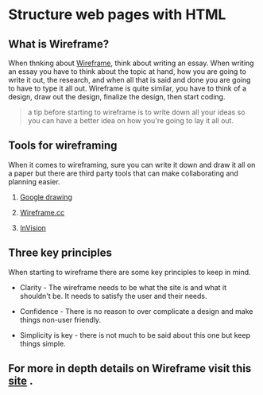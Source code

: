 # Structure web pages with HTML

## What is Wireframe?  

When thnking about [Wireframe](https://careerfoundry.com/en/blog/ux-design/how-to-create-your-first-wireframe/), think about writing an essay. When writing an essay you have to think about the topic at hand, how you are going to write it out, the research, and when all that is said and done you are going to have to type it all out. Wireframe is quite similar, you have to think of a design, draw out the design, finalize the design, then start coding. 

> a tip before starting to wireframe is to write down all your ideas so you can have a better idea on how you're going to lay it all out.  

## Tools for wireframing

When it comes to wireframing, sure you can write it down and draw it all on a paper but there are third party tools that can make collaborating and planning easier.

1. [Google drawing](https://docs.google.com/drawings)

2. [Wireframe.cc](https://wireframe.cc/)

3. [InVision](https://www.invisionapp.com/)

## Three key principles

When starting to wireframe there are some key principles to keep in mind.

- Clarity - The wireframe needs to be what the site is and what it shouldn't be. It needs to satisfy the user and their needs.  

- Confidence - There is no reason to over complicate a design and make things non-user friendly.  

- Simplicity is key - there is not much to be said about this one but keep things simple.

## For more in depth details on Wireframe visit this [site](https://careerfoundry.com/en/blog/ux-design/how-to-create-your-first-wireframe) .